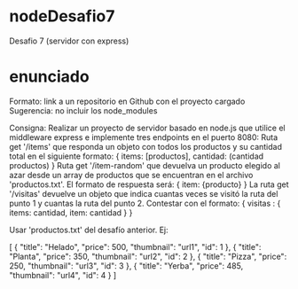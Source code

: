 # nodeDesafio7
Desafio 7 (servidor con express)
# enunciado
 Formato: link a un repositorio en Github con el proyecto cargado
    Sugerencia: no incluir los node_modules
 

Consigna: Realizar un proyecto de servidor basado en node.js que utilice el middleware express e implemente tres endpoints en el puerto 8080:
Ruta get '/items' que responda un objeto con todos los productos y su cantidad total en el siguiente formato: { items: [productos], cantidad: (cantidad productos) }
Ruta get '/item-random' que devuelva un producto elegido al azar desde un array de productos que se encuentran en el archivo 'productos.txt'. El formato de respuesta será: { item: {producto} }
La ruta get '/visitas' devuelve un objeto que indica cuantas veces se visitó la ruta del punto 1 y cuantas la ruta del punto 2. Contestar con el formato:  { visitas : { items: cantidad, item: cantidad } }

Usar 'productos.txt' del desafío anterior. Ej:

[
	{
		"title": "Helado",
		"price": 500,
		"thumbnail": "url1",
		"id": 1
	},
	{
		"title": "Planta",
		"price": 350,
		"thumbnail": "url2",
		"id": 2
	},
	{
		"title": "Pizza",
		"price": 250,
		"thumbnail": "url3",
		"id": 3
	},
	{
		"title": "Yerba",
		"price": 485,
		"thumbnail": "url4",
		"id": 4
	}
]
